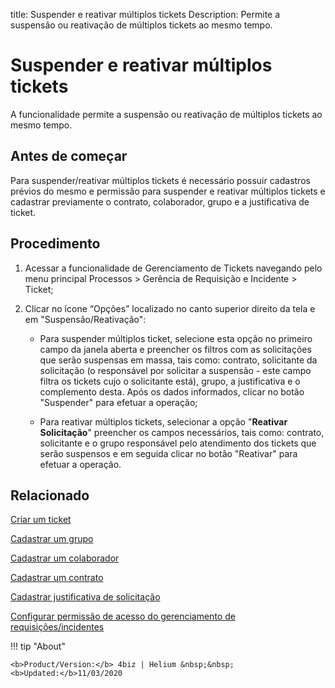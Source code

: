 title: Suspender e reativar múltiplos tickets
Description: Permite a suspensão ou reativação de múltiplos tickets ao mesmo tempo. 
# Suspender e reativar múltiplos tickets

A funcionalidade permite a suspensão ou reativação de múltiplos tickets ao mesmo tempo.

Antes de começar
----------------

Para suspender/reativar múltiplos tickets é necessário possuir cadastros prévios
do mesmo e permissão para suspender e reativar múltiplos tickets e cadastrar
previamente o contrato, colaborador, grupo e a justificativa de ticket.

Procedimento
------------

1.  Acessar a funcionalidade de Gerenciamento de Tickets navegando pelo menu
    principal Processos \> Gerência de Requisição e Incidente \> Ticket;

2.  Clicar no ícone “Opções” localizado no canto superior direito da tela e em
    "Suspensão/Reativação":

    -   Para suspender múltiplos ticket, selecione esta opção no primeiro campo
        da janela aberta e preencher os filtros com as solicitações que serão
        suspensas em massa, tais como: contrato, solicitante da solicitação (o
        responsável por solicitar a suspensão - este campo filtra os tickets
        cujo o solicitante está), grupo, a justificativa e o complemento desta.
        Após os dados informados, clicar no botão "Suspender" para efetuar a
        operação;

    -   Para reativar múltiplos tickets, selecionar a opção "**Reativar
        Solicitação**" preencher os campos necessários, tais como: contrato,
        solicitante e o grupo responsável pelo atendimento dos tickets que serão
        suspensos e em seguida clicar no botão "Reativar" para efetuar a
        operação.

Relacionado
-----------

[Criar um ticket](/pt-br/4biz-helium/processes/tickets/use/create-ticket.html)

[Cadastrar um grupo](/pt-br/4biz-helium/initial-settings/access-settings/user/register-groups.html)

[Cadastrar um colaborador](/pt-br/4biz-helium/initial-settings/access-settings/user/register-employee.html)

[Cadastrar um contrato](/pt-br/4biz-helium/additional-features/contract-management/use/register-contract.html)

[Cadastrar justificativa de solicitação](/pt-br/4biz-helium/processes/portfolio-and-catalog/configuration/register-request-justification.html)

[Configurar permissão de acesso do gerenciamento de requisições/incidentes](/pt-br/4biz-helium/processes/tickets/configuration/access-ticket-management.html)

<!-- <i class='fa fa-youtube-play  fa-2x' style='color:#97ce17;vertical-align: middle;'> </i> [Video Library](https://www.youtube.com/playlist?list=PLB5qK2uzf2ROn4Xs6UdH84Ujzta2iJ6Ei)'
-->
!!! tip "About"

    <b>Product/Version:</b> 4biz | Helium &nbsp;&nbsp;
    <b>Updated:</b>11/03/2020
